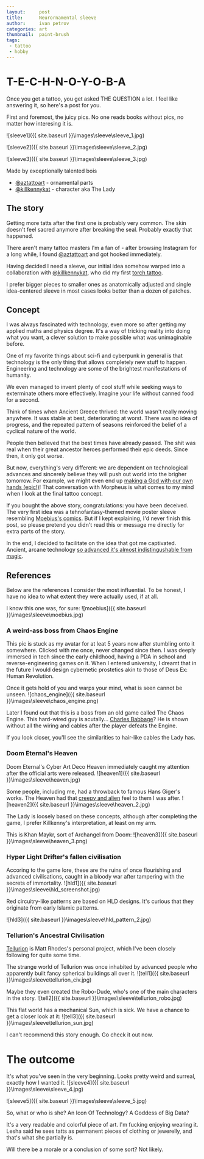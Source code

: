 ```yaml
---
layout:     post
title:      Neurornamental sleeve
author:     ivan petrov
categories: art
thumbnail:  paint-brush
tags:
 - tattoo
 - hobby
---
```


# T-E-C-H-N-O-Y-O-B-A

Once you get a tattoo, you get asked THE QUESTION a lot.
I feel like answering it, so here's a post for you.

First and foremost, the juicy pics.
No one reads books without pics, no matter how interesing it is.

![sleeve1]({{ site.baseurl }}\images\sleeve\sleeve_1.jpg)

![sleeve2]({{ site.baseurl }}\images\sleeve\sleeve_2.jpg)

![sleeve3]({{ site.baseurl }}\images\sleeve\sleeve_3.jpg)

Made by exceptionally talented bois

* [@aztattoart](https://www.instagram.com/aztattooart/) - ornamental parts
* [@killkennykat](https://www.instagram.com/killkennykat/) - character aka The Lady

## The story 

Getting more tatts after the first one is probably very common.
The skin doesn't feel sacred anymore after breaking the seal.
Probably exactly that happened.

There aren't many tattoo masters I'm a fan of - after browsing Instagram for a long while, I found [@aztattoart](https://www.instagram.com/aztattooart/) and got hooked immediately.

Having decided I need a sleeve, our initial idea somehow warped into a collaboration with [@killkennykat](https://www.instagram.com/killkennykat/), who did my first [torch tattoo](https://www.instagram.com/p/Bo083-pnI01/).

I prefer bigger pieces to smaller ones as anatomically adjusted and single idea-centered sleeve in most cases looks better than a dozen of patches.

## Concept

I was always fascinated with technology, even more so after getting my applied maths and physics degree.
It's a way of tricking reality into doing what you want, a clever solution to make possible what was unimaginable before.

One of my favorite things about sci-fi and cyberpunk in general is that technology is the only thing that allows completely new stuff to happen.
Engineering and technology are some of the brightest manifestations of humanity.

We even managed to invent plenty of cool stuff while seeking ways to exterminate others more effectively.
Imagine your life without canned food for a second.

Think of times when Ancient Greece thrived: the world wasn't really moving anywhere.
It was stable at best, deteriorating at worst.
There was no idea of progress, and the repeated pattern of seasons reinforced the belief of a cyclical nature of the world.

People then believed that the best times have already passed.
The shit was real when their great ancestor heroes performed their epic deeds.
Since then, it only got worse.

But now, everything's very different: we are dependent on technological advances and sincerely believe they will push out world into the brigher tomorrow.
For example, we might even end up [making a God with our own hands (epic!)](https://www.youtube.com/watch?v=1b-bijO3uEw)!
That conversation with Morpheus is what comes to my mind when I look at the final tattoo concept.

If you bought the above story, congratulations: you have been deceived.
The very first idea was a tehnofantasy-themed movie poster sleeve resembling [Moebius's comics](https://www.lambiek.net/artists/g/giraud.htm).
But if I kept explaining, I'd never finish this post, so please pretend you didn't read this or message me directly for extra parts of the story.

In the end, I decided to facilitate on the idea that got me captivated.
Ancient, arcane technology [so advanced it's almost indistingushable from magic](https://en.wikipedia.org/wiki/Clarke%27s_three_laws).

## References

Below are the references I consider the most influential.
To be honest, I have no idea to what extent they were actually used, if at all.

I know this one was, for sure:
![moebius]({{ site.baseurl }}\images\sleeve\moebius.jpg)

### A weird-ass boss from Chaos Engine

This pic is stuck as my avatar for at leat 5 years now after stumbling onto it somewhere.
Clicked with me once, never changed since then.
I was deeply immersed in tech since the early childhood, having a PDA in school and reverse-engineering games on it.
When I entered university, I dreamt that in the future I would design cybernetic prostetics akin to those of Deus Ex: Human Revolution.

Once it gets hold of you and warps your mind, what is seen cannot be unseen.
![chaos_engine]({{ site.baseurl }}\images\sleeve\chaos_engine.png)

Later I found out that this is a boss from an old game called The Chaos Engine.
This hard-wired guy is acutally... [Charles Babbage](https://en.wikipedia.org/wiki/Charles_Babbage)?
He is shown without all the wiring and cables after the player defeats the Engine.

If you look closer, you'll see the similarities to hair-like cables the Lady has.

### Doom Eternal's Heaven

Doom Eternal's Cyber Art Deco Heaven immediately caught my attention after the official arts were released.
![heaven1]({{ site.baseurl }}\images\sleeve\heaven.jpg)

Some people, including me, had a throwback to famous Hans Giger's works. 
The Heaven had that [creepy and alien](https://www.youtube.com/watch?v=_P_-Z4voQic) feel to them I was after.
![heaven2]({{ site.baseurl }}\images\sleeve\heaven_2.jpg)

The Lady is loosely based on these concepts, although after completing the game, I prefer Killkenny's interpretation, at least on my arm.

This is Khan Maykr, sort of Archangel from Doom:
![heaven3]({{ site.baseurl }}\images\sleeve\heaven_3.png)

### Hyper Light Drifter's fallen civilisation

Accoring to the game lore, these are the ruins of once flourishing and advanced civilisations, caught in a bloody war after tampering with the secrets of immortality.
![hld1]({{ site.baseurl }}\images\sleeve\hld_screenshot.jpg)

Red circuitry-like patterns are based on HLD designs.
It's curious that they originate from early Islamic patterns.
<!-- ![hld2]({{ site.baseurl }}\images\sleeve\hld_pattern_1.jpg) -->

![hld3]({{ site.baseurl }}\images\sleeve\hld_pattern_2.jpg)

### Tellurion's Ancestral Civilisation

[Tellurion](http://tellurion.ca/pages/tellurion) is Matt Rhodes's personal project, which I've been closely following for quite some time.

The strange world of Tellurion was once inhabited by advanced people who apparently built fancy spherical buildings all over it.
![tell1]({{ site.baseurl }}\images\sleeve\tellurion_civ.jpg)

Maybe they even created the Robo-Dude, who's one of the main characters in the story.
![tell2]({{ site.baseurl }}\images\sleeve\tellurion_robo.jpg)

This flat world has a mechanical Sun, which is sick.
We have a chance to get a closer look at it:
![tell3]({{ site.baseurl }}\images\sleeve\tellurion_sun.jpg)

I can't recommend this story enough.
Go check it out now.

# The outcome

It's what you've seen in the very beginning.
Looks pretty weird and surreal, exactly how I wanted it.
![sleeve4]({{ site.baseurl }}\images\sleeve\sleeve_4.jpg)

![sleeve5]({{ site.baseurl }}\images\sleeve\sleeve_5.jpg)

So, what or who is she?
An Icon Of Technology?
A Goddess of Big Data?


It's a very readable and colorful piece of art.
I'm fucking enjoying wearing it.
Lesha said he sees tatts as permanent pieces of clothing or jewerelly, and that's what she partially is.

Will there be a morale or a conclusion of some sort?
Not likely.